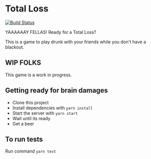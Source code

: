 # Total Loss
[![Build Status](https://travis-ci.org/gabrielSeixas/total-loss.svg?branch=develop)](https://travis-ci.org/gabrielSeixas/total-loss)

YAAAAAAY FELLAS! Ready for a Total Loss?

This is a game to play drunk with your friends while you don't have a blackout.

## WIP FOLKS

This game is a work in progress.

## Getting ready for brain damages

* Clone this project
* Install dependencies with `yarn install`
* Start the server with `yarn start`
* Wait until its ready
* Get a beer

## To run tests

Run command `yarn test`
